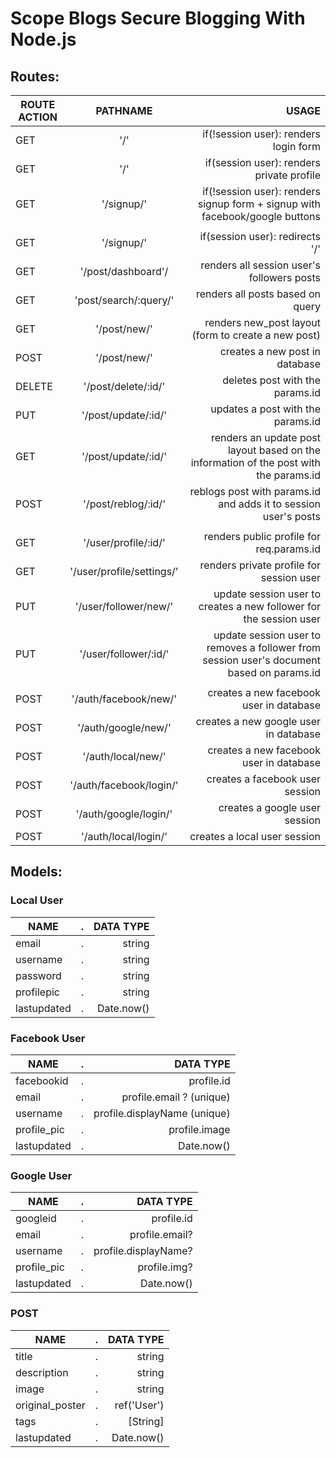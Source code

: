 # Scope Blogs Secure Blogging With Node.js


## Routes:

  ROUTE ACTION |    PATHNAME   | USAGE   
| ------------- |:-------------:| -----:|
GET | '/' | if(!session user): renders login form 
GET | '/' | if(session user): renders private profile
GET | '/signup/' | if(!session user): renders signup form + signup with facebook/google buttons
| | |
GET | '/signup/' | if(session user): redirects '/'
GET | '/post/dashboard'/ | renders all session user's followers posts
GET | 'post/search/:query/' | renders all posts based on query
GET | '/post/new/' | renders new_post layout (form to create a new post)
POST | '/post/new/' | creates a new post in database
DELETE | '/post/delete/:id/' | deletes post with the params.id
PUT | '/post/update/:id/' | updates a post with the params.id
GET | '/post/update/:id/' | renders an update post layout based on the information of the post with the params.id
POST | '/post/reblog/:id/' | reblogs post with params.id and adds it to session user's posts 
| | |
GET | '/user/profile/:id/' | renders public profile for req.params.id
GET | '/user/profile/settings/' | renders private profile for session user
PUT | '/user/follower/new/' | update session user to creates a new follower for the session user
PUT | '/user/follower/:id/' | update session user to removes a follower from session user's document based on params.id 
| | |
POST | '/auth/facebook/new/' | creates a new facebook user in database
POST | '/auth/google/new/' | creates a new google user in database
POST | '/auth/local/new/' | creates a new facebook user in database
POST | '/auth/facebook/login/' | creates a facebook user session
POST | '/auth/google/login/' | creates a google user session
POST | '/auth/local/login/' | creates a local user session


## Models: 

### Local User
  
  NAME  |    .   |    DATA TYPE
| ------------- |:-------------:| -----:|
email | . | string
username | . | string
password | . | string
profilepic | . | string
lastupdated | . | Date.now()


### Facebook User
  
  NAME  |    .   |    DATA TYPE
| ------------- |:-------------:| -----:|
facebookid | . |  profile.id
email | . |  profile.email ? (unique)
username | . |  profile.displayName (unique)
profile_pic | . | profile.image
lastupdated | . | Date.now()


### Google User
  
  NAME  |    .   |    DATA TYPE
| ------------- |:-------------:| -----:|
googleid | . |  profile.id
email | . | profile.email?
username | . | profile.displayName?
profile_pic | . | profile.img?
lastupdated | . | Date.now()


### POST 
  NAME  |    .   |    DATA TYPE
| ------------- |:-------------:| -----:|
  title | . | string
  description | . | string
  image | . | string
  original_poster | . | ref('User')
  tags | . |[String]
  lastupdated | . | Date.now()

